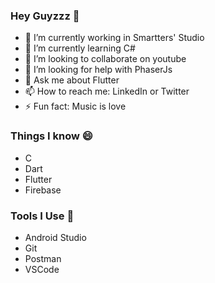 ### Hey Guyzzz 👋

 - 🔭 I’m currently working in Smartters' Studio
 - 🌱 I’m currently learning C#
 - 👯 I’m looking to collaborate on youtube
 - 🤔 I’m looking for help with PhaserJs
 - 💬 Ask me about Flutter
 - 📫 How to reach me: LinkedIn or Twitter 
 - ⚡ Fun fact: Music is love

### Things I know 😄
 - C
 - Dart
 - Flutter
 - Firebase
 
### Tools I Use 🔭
 - Android Studio
 - Git
 - Postman
 - VSCode
